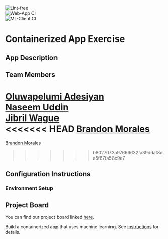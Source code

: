 ![Lint-free](https://github.com/nyu-software-engineering/containerized-app-exercise/actions/workflows/lint.yml/badge.svg) <br />
![Web-App CI](https://github.com/software-students-spring2025/4-containers-codeshadow/actions/workflows/web-app.yml/badge.svg?branch=) <br />
![ML-Client CI](https://github.com/software-students-spring2025/4-containers-codeshadow/actions/workflows/ml-client.yml/badge.svg?branch=) <br />

# Containerized App Exercise

## App Description

## Team Members
[Oluwapelumi Adesiyan](https://github.com/oadesiyan) <br />
[Naseem Uddin](https://github.com/naseem-student) <br />
[Jibril Wague](https://github.com/Jibril1010) <br />
<<<<<<< HEAD
[Brandon Morales](https://github.com/Bamoeq)<br />
=======
[Brandon Morales](https://github.com/bamoeq) <br /> 
>>>>>>> b8027073a97666632fa39ddaf8da5f67fa58c9e7

## Configuration Instructions

### Environment Setup

## Project Board
You can find our project board linked [here](https://github.com/orgs/software-students-spring2025/projects/179).

Build a containerized app that uses machine learning. See [instructions](./instructions.md) for details.
